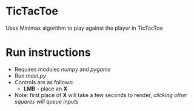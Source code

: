 # TicTacToe  

Uses Minimax algorithm to play against the player in TicTacToe

# Run instructions  
  - Requires modules *numpy* and *pygame*  
  - Run *main.py*  
  - Controls are as follows:  
    * **LMB** - place an **X**
  - Note: first place of **X** will take a few seconds to render, *clicking other squares will queue inputs*

